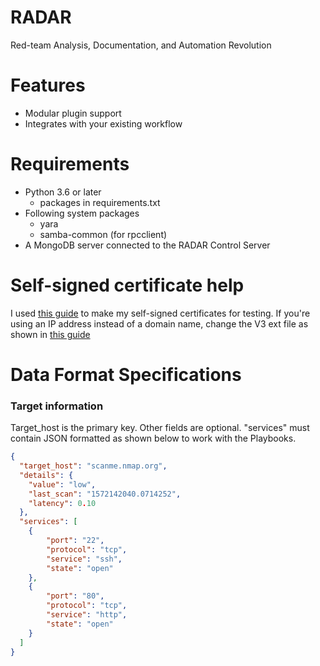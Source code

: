 # RADAR
Red-team Analysis, Documentation, and Automation Revolution

# Features
* Modular plugin support
* Integrates with your existing workflow

# Requirements
* Python 3.6 or later
    * packages in requirements.txt
* Following system packages
    * yara
    * samba-common (for rpcclient)
* A MongoDB server connected to the RADAR Control Server
    
# Self-signed certificate help
I used [this guide](https://medium.com/@tbusser/creating-a-browser-trusted-self-signed-ssl-certificate-2709ce43fd15)
to make my self-signed certificates for testing.
If you're using an IP address instead of a domain name, change the V3 ext file
as shown in [this guide](https://access.redhat.com/documentation/en-us/red_hat_enterprise_linux/6/html/deployment_guide/sssd-ldap-domain-ip)

# Data Format Specifications
### Target information
Target_host is the primary key. Other fields are optional.
"services" must contain JSON formatted as shown below to work with the Playbooks.
```json
{
  "target_host": "scanme.nmap.org",
  "details": {
    "value": "low",
    "last_scan": "1572142040.0714252",
    "latency": 0.10
  },
  "services": [
    {
        "port": "22",
        "protocol": "tcp",
        "service": "ssh",
        "state": "open"
    },
    {
        "port": "80",
        "protocol": "tcp",
        "service": "http",
        "state": "open"
    }
  ]
}
```
